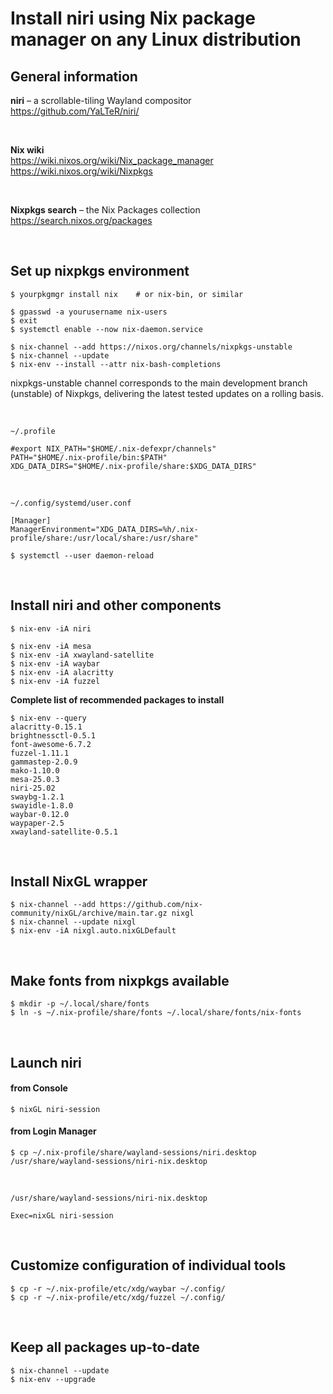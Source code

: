 # Install niri using Nix package manager on any Linux distribution

## General information

**niri** – a scrollable-tiling Wayland compositor<br>
https://github.com/YaLTeR/niri/

<br>

**Nix wiki**<br>
https://wiki.nixos.org/wiki/Nix_package_manager
<br>
https://wiki.nixos.org/wiki/Nixpkgs

<br>

**Nixpkgs search** – the Nix Packages collection<br>
https://search.nixos.org/packages

<br>

## Set up nixpkgs environment

```
$ yourpkgmgr install nix    # or nix-bin, or similar
```

```
$ gpasswd -a yourusername nix-users
$ exit
$ systemctl enable --now nix-daemon.service
```

```
$ nix-channel --add https://nixos.org/channels/nixpkgs-unstable
$ nix-channel --update
$ nix-env --install --attr nix-bash-completions
```
nixpkgs-unstable channel corresponds to the main development branch (unstable) of Nixpkgs, delivering the latest tested updates on a rolling basis.

<br>

`~/.profile`
```
#export NIX_PATH="$HOME/.nix-defexpr/channels"
PATH="$HOME/.nix-profile/bin:$PATH"
XDG_DATA_DIRS="$HOME/.nix-profile/share:$XDG_DATA_DIRS"
```

<br>

`~/.config/systemd/user.conf`
```
[Manager]
ManagerEnvironment="XDG_DATA_DIRS=%h/.nix-profile/share:/usr/local/share:/usr/share"
```
```
$ systemctl --user daemon-reload
```

<br>

## Install niri and other components

```
$ nix-env -iA niri
```
```
$ nix-env -iA mesa
$ nix-env -iA xwayland-satellite
$ nix-env -iA waybar
$ nix-env -iA alacritty
$ nix-env -iA fuzzel
```

**Complete list of recommended packages to install**

```
$ nix-env --query
alacritty-0.15.1
brightnessctl-0.5.1
font-awesome-6.7.2
fuzzel-1.11.1
gammastep-2.0.9
mako-1.10.0
mesa-25.0.3
niri-25.02
swaybg-1.2.1
swayidle-1.8.0
waybar-0.12.0
waypaper-2.5
xwayland-satellite-0.5.1
```

<br>

## Install NixGL wrapper

```
$ nix-channel --add https://github.com/nix-community/nixGL/archive/main.tar.gz nixgl
$ nix-channel --update nixgl
$ nix-env -iA nixgl.auto.nixGLDefault
```

<br>

## Make fonts from nixpkgs available

```
$ mkdir -p ~/.local/share/fonts
$ ln -s ~/.nix-profile/share/fonts ~/.local/share/fonts/nix-fonts
```

<br>

## Launch niri

#### from Console
```
$ nixGL niri-session
```

#### from Login Manager
```
$ cp ~/.nix-profile/share/wayland-sessions/niri.desktop /usr/share/wayland-sessions/niri-nix.desktop
```

<br>

`/usr/share/wayland-sessions/niri-nix.desktop`
```
Exec=nixGL niri-session
```

<br>

## Customize configuration of individual tools

```
$ cp -r ~/.nix-profile/etc/xdg/waybar ~/.config/
$ cp -r ~/.nix-profile/etc/xdg/fuzzel ~/.config/
```

<br>

## Keep all packages up-to-date

```
$ nix-channel --update
$ nix-env --upgrade
```
